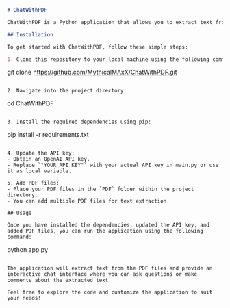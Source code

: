 ```markdown
# ChatWithPDF

ChatWithPDF is a Python application that allows you to extract text from PDF files and then interactively chat with the extracted text.

## Installation

To get started with ChatWithPDF, follow these simple steps:

1. Clone this repository to your local machine using the following command:
   ```
   git clone https://github.com/MythicalMAxX/ChatWithPDF.git
   ```

2. Navigate into the project directory:
   ```
   cd ChatWithPDF
   ```

3. Install the required dependencies using pip:
   ```
   pip install -r requirements.txt
   ```

4. Update the API key:
   - Obtain an OpenAI API key.
   - Replace `"YOUR_API_KEY"` with your actual API key in main.py or use it as local variable.

5. Add PDF files:
   - Place your PDF files in the `PDF` folder within the project directory.
   - You can add multiple PDF files for text extraction.

## Usage

Once you have installed the dependencies, updated the API key, and added PDF files, you can run the application using the following command:
```
python app.py
```

The application will extract text from the PDF files and provide an interactive chat interface where you can ask questions or make comments about the extracted text.

Feel free to explore the code and customize the application to suit your needs!

```
